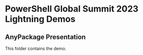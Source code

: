 # PowerShell Global Summit 2023 Lightning Demos

## AnyPackage Presentation

This folder contains the demo.
